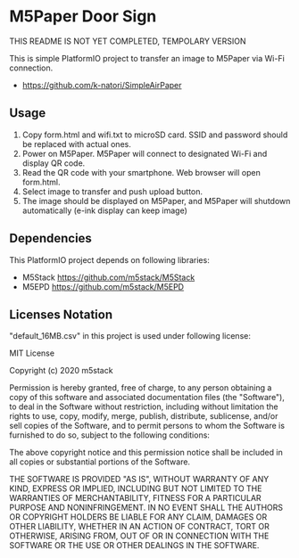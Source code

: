 # M5Paper Door Sign
THIS README IS NOT YET COMPLETED, TEMPOLARY VERSION

This is simple PlatformIO project to transfer an image to M5Paper via Wi-Fi connection.
- https://github.com/k-natori/SimpleAirPaper

## Usage
1. Copy form.html and wifi.txt to microSD card. SSID and password should be replaced with actual ones.
2. Power on M5Paper. M5Paper will connect to designated Wi-Fi and display QR code.
3. Read the QR code with your smartphone. Web browser will open form.html.
4. Select image to transfer and push upload button.
5. The image should be displayed on M5Paper, and M5Paper will shutdown automatically (e-ink display can keep image)

## Dependencies
This PlatformIO project depends on following libraries:
- M5Stack https://github.com/m5stack/M5Stack
- M5EPD https://github.com/m5stack/M5EPD

## Licenses Notation
"default_16MB.csv" in this project is used under following license:

MIT License

Copyright (c) 2020 m5stack

Permission is hereby granted, free of charge, to any person obtaining a copy
of this software and associated documentation files (the "Software"), to deal
in the Software without restriction, including without limitation the rights
to use, copy, modify, merge, publish, distribute, sublicense, and/or sell
copies of the Software, and to permit persons to whom the Software is
furnished to do so, subject to the following conditions:

The above copyright notice and this permission notice shall be included in all
copies or substantial portions of the Software.

THE SOFTWARE IS PROVIDED "AS IS", WITHOUT WARRANTY OF ANY KIND, EXPRESS OR
IMPLIED, INCLUDING BUT NOT LIMITED TO THE WARRANTIES OF MERCHANTABILITY,
FITNESS FOR A PARTICULAR PURPOSE AND NONINFRINGEMENT. IN NO EVENT SHALL THE
AUTHORS OR COPYRIGHT HOLDERS BE LIABLE FOR ANY CLAIM, DAMAGES OR OTHER
LIABILITY, WHETHER IN AN ACTION OF CONTRACT, TORT OR OTHERWISE, ARISING FROM,
OUT OF OR IN CONNECTION WITH THE SOFTWARE OR THE USE OR OTHER DEALINGS IN THE
SOFTWARE.